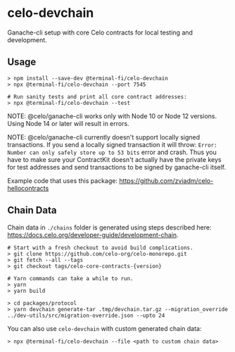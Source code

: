 # celo-devchain

Ganache-cli setup with core Celo contracts for local testing and development.

## Usage

```
> npm install --save-dev @terminal-fi/celo-devchain
> npx @terminal-fi/celo-devchain --port 7545
```

```
# Run sanity tests and print all core contract addresses:
> npx @terminal-fi/celo-devchain --test
```

NOTE: @celo/ganache-cli works only with Node 10 or Node 12 versions. Using Node 14 or later
will result in errors.

NOTE: @celo/ganache-cli currently doesn't support locally signed transactions. If you send
a locally signed transaction it will throw: `Error: Number can only safely store up to 53 bits`
error and crash. Thus you have to make sure your ContractKit doesn't actually have the private
keys for test addresses and send transactions to be signed by ganache-cli itself.

Example code that uses this package: https://github.com/zviadm/celo-hellocontracts

## Chain Data

Chain data in `./chains` folder is generated using steps described here: https://docs.celo.org/developer-guide/development-chain.
```
# Start with a fresh checkout to avoid build complications.
> git clone https://github.com/celo-org/celo-monorepo.git
> git fetch --all --tags
> git checkout tags/celo-core-contracts-{version}

# Yarn commands can take a while to run.
> yarn
> yarn build

> cd packages/protocol
> yarn devchain generate-tar .tmp/devchain.tar.gz --migration_override ../dev-utils/src/migration-override.json --upto 24
```

You can also use `celo-devchain` with custom generated chain data:
```
> npx @terminal-fi/celo-devchain --file <path to custom chain data>
```
